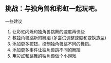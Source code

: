 ## 挑战：与独角兽和彩虹一起玩吧。

一些建议

1. 让彩虹闪烁和独角兽跳舞的速度再快些
2. 教独角兽跳新的舞蹈 (多尝试调整速度和变换造型)
3. 添加更多按钮，控制独角兽跳不同的舞蹈。
4. 添加更多事件让独角兽跳不同的舞蹈
5. 用彩虹和跳舞的独角兽做个小游戏